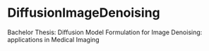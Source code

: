 # DiffusionImageDenoising
Bachelor Thesis: Diffusion Model Formulation for Image Denoising: applications in Medical Imaging 
